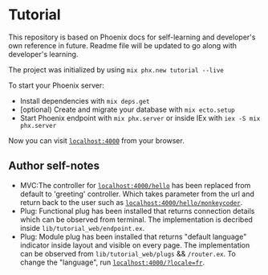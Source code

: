 # Tutorial

This repository is based on Phoenix docs for self-learning and developer's own reference in future.
Readme file will be updated to go along with developer's learning.

The project was initialized by using `mix phx.new tutorial --live`

To start your Phoenix server:

  * Install dependencies with `mix deps.get`
  * [optional) Create and migrate your database with `mix ecto.setup`
  * Start Phoenix endpoint with `mix phx.server` or inside IEx with `iex -S mix phx.server`

Now you can visit [`localhost:4000`](http://localhost:4000) from your browser.


## Author self-notes

  * MVC:The controller for [`localhost:4000/hello`](http://localhost:4000/hello) has been replaced from default to 'greeting' controller. Which takes parameter from the url and return back to the user such as [`localhost:4000/hello/monkeycoder`](http://localhost:4000/hello/monkeycoder).
  * Plug: Functional plug has been installed that returns connection details which can be observed from terminal. The implementation is decribed inside `lib/tutorial_web/endpoint.ex`.
  * Plug: Module plug has been installed that returns "default language" indicator inside layout and visible on every page. The implementation can be observed from `lib/tutorial_web/plugs` && `/router.ex`. To change the "language", run [`localhost:4000/?locale=fr`](`http://localhost:4000/?locale=fr`).
